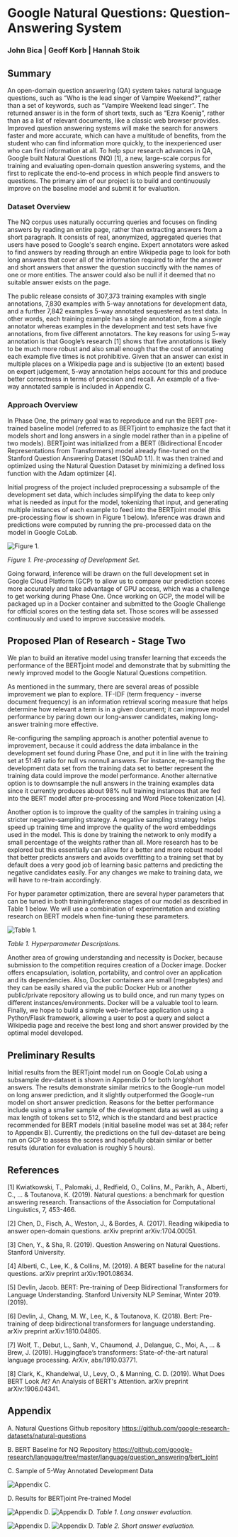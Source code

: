 # Google Natural Questions: Question-Answering System
### John Bica | Geoff Korb | Hannah Stoik

## Summary
An open-domain question answering (QA) system takes natural language questions, such as “Who is the lead singer of Vampire Weekend?”, rather than a set of keywords, such as “Vampire Weekend lead singer”. The returned answer is in the form of short texts, such as “Ezra Koenig”, rather than as a list of relevant documents, like a classic web browser provides. Improved question answering systems will make the search for answers faster and more accurate, which can have a multitude of benefits, from the student who can find information more quickly, to the inexperienced user who can find information at all. To help spur research advances in QA, Google built Natural Questions (NQ) [1], a new, large-scale corpus for training and evaluating open-domain question answering systems, and the first to replicate the end-to-end process in which people find answers to questions. The primary aim of our project is to build and continuously improve on the baseline model and submit it for evaluation.

### Dataset Overview
The NQ corpus uses naturally occurring queries and focuses on finding answers by reading an entire page, rather than extracting answers from a short paragraph. It consists of real, anonymized, aggregated queries that users have posed to Google's search engine. Expert annotators were asked to find answers by reading through an entire Wikipedia page to look for both long answers that cover all of the information required to infer the answer and short answers that answer the question succinctly with the names of one or more entities. The answer could also be null if it deemed that no suitable answer exists on the page. 

The public release consists of 307,373 training examples with single annotations, 7,830 examples with 5-way annotations for development data, and a further 7,842 examples 5-way annotated sequestered as test data. In other words, each training example has a single annotation, from a single annotator whereas examples in the development and test sets have five annotations, from five different annotators. The key reasons for using 5-way annotation is that Google’s research [1] shows that five annotations is likely to be much more robust and also small enough that the cost of annotating each example five times is not prohibitive. Given that an answer can exist in multiple places on a Wikipedia page and is subjective (to an extent) based on expert judgement, 5-way annotation helps account for this and produce better correctness in terms of precision and recall. An example of a five-way annotated sample is included in Appendix C.

### Approach Overview
In Phase One, the primary goal was to reproduce and run the BERT pre-trained baseline model (referred to as BERTjoint to emphasize the fact that it models short and long answers in a single model rather than in a pipeline of two models). BERTjoint was initialized from a BERT (Bidirectional Encoder Representations from Transformers) model already fine-tuned on the Stanford Question Answering Dataset (SQuAD 1.1). It was then trained and optimized using the Natural Question Dataset by minimizing a defined loss function with the Adam optimizer [4]. 

Initial progress of the project included preprocessing a subsample of the development set data, which includes simplifying the data to keep only what is needed as input for the model, tokenizing that input, and generating multiple instances of each example to feed into the BERTjoint model (this pre-processing flow is shown in Figure 1 below). Inference was drawn and predictions were computed by running the pre-processed data on the model in Google CoLab.

![Figure 1.](img/Figure1_Pre_processing_Development_Set.png)

*Figure 1. Pre-processing of Development Set.*

Going forward, inference will be drawn on the full development set in Google Cloud Platform (GCP) to allow us to compare our prediction scores more accurately and take advantage of GPU access, which was a challenge to get working during Phase One. Once working on GCP,  the model will be packaged up in a Docker container and submitted to the Google Challenge for official scores on the testing data set. Those scores will be assessed continuously and used to improve successive models.

## Proposed Plan of Research - Stage Two
We plan to build an iterative model using transfer learning that exceeds the performance of the BERTjoint model and demonstrate that by submitting the newly improved model to the Google Natural Questions competition.

As mentioned in the summary, there are several areas of possible improvement we plan to explore. TF-IDF (term frequency - inverse document frequency) is an information retrieval scoring measure that helps determine how relevant a term is in a given document; it can improve model performance by paring down our long-answer candidates, making long-answer training more effective. 

Re-configuring the sampling approach is another potential avenue to improvement, because it could address the data imbalance in the development set found during Phase One, and put it in line with the training set at 51:49 ratio for null vs nonnull answers. For instance, re-sampling the development data set from the training data set to better represent the training data could improve the model performance. Another alternative option is to downsample the null answers in the training examples data since it currently produces about 98% null training instances that are fed into the BERT model after pre-processing and Word Piece tokenization [4]. 

Another option is to improve the quality of the samples in training using a stricter negative-sampling strategy. A negative sampling strategy helps speed up training time and improve the quality of the word embeddings used in the model. This is done by training the network to only modify a small percentage of the weights rather than all. More research has to be explored but this essentially can allow for a better and more robust model that better predicts answers and avoids overfitting to a training set that by default does a very good job of learning basic patterns and predicting the negative candidates easily. For any changes we make to training data, we will have to re-train accordingly. 

For hyper parameter optimization, there are several hyper parameters that can be tuned in both training/inference stages of our model as described in Table 1 below. We will use a combination of experimentation and existing research on BERT models when fine-tuning these parameters. 

![Table 1.](img/Table1_Hyperparameter_Descriptions.png)

*Table 1. Hyperparameter Descriptions.*

Another area of growing understanding and necessity is Docker, because submission to the competition requires creation of a Docker image. Docker offers encapsulation, isolation, portability, and control over an application and its dependencies. Also, Docker containers are small (megabytes) and they can be easily shared via the public Docker Hub or another public/private repository allowing us to build once, and run many types on different instances/environments. Docker will be a valuable tool to learn. Finally, we hope to build a simple web-interface application using a Python/Flask framework, allowing a user to post a query and select a Wikipedia page and receive the best long and short answer provided by the optimal model developed. 

## Preliminary Results
Initial results from the BERTjoint model run on Google CoLab using a subsample dev-dataset is shown in Appendix D for both long/short answers. The results demonstrate similar metrics to the Google-run model on long answer prediction, and it slightly outperformed the Google-run model on short answer prediction. Reasons for the better performance include using a smaller sample of the development data as well as using a max length of tokens set to 512, which is the standard and best practice recommended for BERT models (initial baseline model was set at 384; refer to Appendix B). Currently, the predictions on the full dev-dataset are being run on GCP to assess the scores and hopefully obtain similar or better results (duration for evaluation is roughly 5 hours). 

## References
[1] Kwiatkowski, T., Palomaki, J., Redfield, O., Collins, M., Parikh, A., Alberti, C., ... & Toutanova, K. (2019). Natural questions: a benchmark for question answering research. Transactions of the Association for Computational Linguistics, 7, 453-466.

[2] Chen, D., Fisch, A., Weston, J., & Bordes, A. (2017). Reading wikipedia to answer open-domain questions. arXiv preprint arXiv:1704.00051.

[3] Chen, Y., & Sha, R. (2019). Question Answering on Natural Questions. Stanford University.

[4] Alberti, C., Lee, K., & Collins, M. (2019). A BERT baseline for the natural questions. arXiv preprint arXiv:1901.08634.

[5] Devlin, Jacob. BERT: Pre-training of Deep Bidirectional Transformers for Language Understanding. Stanford University NLP Seminar, Winter 2019. (2019).

[6] Devlin, J., Chang, M. W., Lee, K., & Toutanova, K. (2018). Bert: Pre-training of deep bidirectional transformers for language understanding. arXiv preprint arXiv:1810.04805.

[7] Wolf, T., Debut, L., Sanh, V., Chaumond, J., Delangue, C., Moi, A., ... & Brew, J. (2019). Huggingface’s transformers: State-of-the-art natural language processing. ArXiv, abs/1910.03771.

[8] Clark, K., Khandelwal, U., Levy, O., & Manning, C. D. (2019). What Does BERT Look At? An Analysis of BERT's Attention. arXiv preprint arXiv:1906.04341.

## Appendix
A. Natural Questions Github repository
https://github.com/google-research-datasets/natural-questions

B. BERT Baseline for NQ Repository
https://github.com/google-research/language/tree/master/language/question_answering/bert_joint

C. Sample of 5-Way Annotated Development Data

![Appendix C.](img/C_Sample_5_Way_Annotated_Development_Data.png)

D. Results for BERTjoint Pre-trained Model

![Appendix D.](img/D_Results_Bertjoint_Pre_trained_Model_1.png)
![Appendix D.](img/D_Results_Bertjoint_Pre_trained_Model_2.png)
*Table 1. Long answer evaluation.*

![Appendix D.](img/D_Results_Bertjoint_Pre_trained_Model_3.png)
![Appendix D.](img/D_Results_Bertjoint_Pre_trained_Model_4.png)
*Table 2. Short answer evaluation.*



